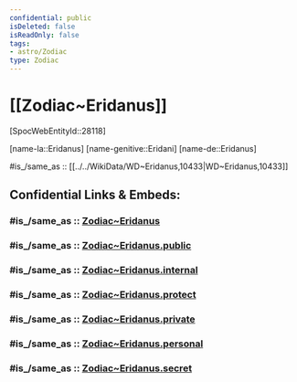 ```yaml
---
confidential: public
isDeleted: false
isReadOnly: false
tags:
- astro/Zodiac
type: Zodiac
---
```


# [[Zodiac~Eridanus]] 


[SpocWebEntityId::28118]

[name-la::Eridanus]
[name-genitive::Eridani]
[name-de::Eridanus]

#is_/same_as :: [[../../WikiData/WD~Eridanus,10433|WD~Eridanus,10433]] 

## Confidential Links & Embeds: 

### #is_/same_as :: [Zodiac~Eridanus](/_Standards/Astronomy/Star~Constellation/Zodiac~Eridanus.md) 

### #is_/same_as :: [Zodiac~Eridanus.public](/_public/Astronomy/Star~Constellation/Zodiac~Eridanus.public.md) 

### #is_/same_as :: [Zodiac~Eridanus.internal](/_internal/Astronomy/Star~Constellation/Zodiac~Eridanus.internal.md) 

### #is_/same_as :: [Zodiac~Eridanus.protect](/_protect/Astronomy/Star~Constellation/Zodiac~Eridanus.protect.md) 

### #is_/same_as :: [Zodiac~Eridanus.private](/_private/Astronomy/Star~Constellation/Zodiac~Eridanus.private.md) 

### #is_/same_as :: [Zodiac~Eridanus.personal](/_personal/Astronomy/Star~Constellation/Zodiac~Eridanus.personal.md) 

### #is_/same_as :: [Zodiac~Eridanus.secret](/_secret/Astronomy/Star~Constellation/Zodiac~Eridanus.secret.md)

